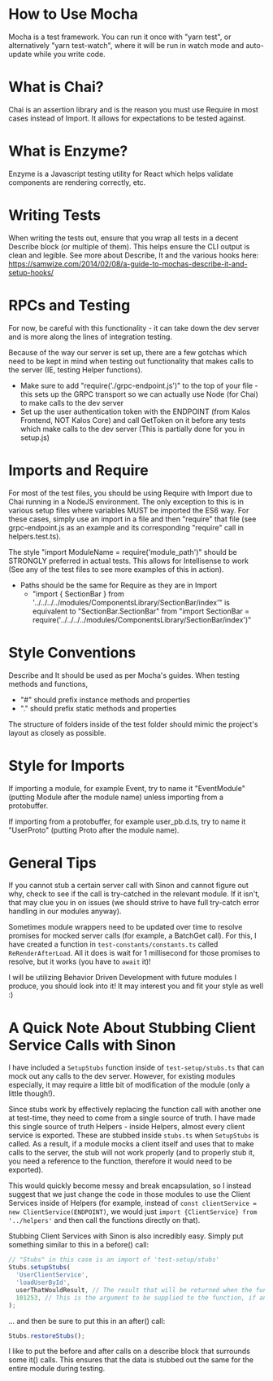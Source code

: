 # How to Use Mocha

Mocha is a test framework. You can run it once with "yarn test", or alternatively "yarn test-watch", where it will be run in watch mode and auto-update while you write code.

# What is Chai?

Chai is an assertion library and is the reason you must use Require in most cases instead of Import. It allows for expectations to be tested against.

# What is Enzyme?

Enzyme is a Javascript testing utility for React which helps validate components are rendering correctly, etc.

# Writing Tests

When writing the tests out, ensure that you wrap all tests in a decent Describe block (or multiple of them). This helps ensure the CLI output is clean and legible.
See more about Describe, It and the various hooks here: https://samwize.com/2014/02/08/a-guide-to-mochas-describe-it-and-setup-hooks/

# RPCs and Testing

For now, be careful with this functionality - it can take down the dev server and is more along the lines of integration testing.

Because of the way our server is set up, there are a few gotchas which need to be kept in mind when testing out functionality that makes calls to the server (IE, testing Helper functions).

- Make sure to add "require('./grpc-endpoint.js')" to the top of your file - this sets up the GRPC transport so we can actually use Node (for Chai) to make calls to the dev server
- Set up the user authentication token with the ENDPOINT (from Kalos Frontend, NOT Kalos Core) and call GetToken on it before any tests which make calls to the dev server (This is partially done for you in setup.js)

# Imports and Require

For most of the test files, you should be using Require with Import due to Chai running in a NodeJS environment. The only exception to this is in various setup files where variables MUST be imported the ES6 way. For these cases, simply use an import in a file and then "require" that file (see grpc-endpoint.js as an example and its corresponding "require" call in helpers.test.ts).

The style "import ModuleName = require('module_path')" should be STRONGLY preferred in actual tests. This allows for Intellisense to work (See any of the test files to see more examples of this in action).

- Paths should be the same for Require as they are in Import
  - "import { SectionBar } from '../../../../modules/ComponentsLibrary/SectionBar/index'" is equivalent to "SectionBar.SectionBar" from "import SectionBar = require('../../../../modules/ComponentsLibrary/SectionBar/index')"

# Style Conventions

Describe and It should be used as per Mocha's guides. When testing methods and functions,

- "#" should prefix instance methods and properties
- "." should prefix static methods and properties

The structure of folders inside of the test folder should mimic the project's layout as closely as possible.

# Style for Imports

If importing a module, for example Event, try to name it "EventModule" (putting Module after the module name) unless importing from a protobuffer.

If importing from a protobuffer, for example user_pb.d.ts, try to name it "UserProto" (putting Proto after the module name).

# General Tips

If you cannot stub a certain server call with Sinon and cannot figure out why, check to see if the call is try-catched in the relevant module. If it isn't, that may clue you in on issues (we should strive to have full try-catch error handling in our modules anyway).

Sometimes module wrappers need to be updated over time to resolve promises for mocked server calls (for example, a BatchGet call). For this, I have created a function in `test-constants/constants.ts` called `ReRenderAfterLoad`. All it does is wait for 1 millisecond for those promises to resolve, but it works (you have to `await` it)!

I will be utilizing Behavior Driven Development with future modules I produce, you should look into it! It may interest you and fit your style as well :)

# A Quick Note About Stubbing Client Service Calls with Sinon

I have included a `SetupStubs` function inside of `test-setup/stubs.ts` that can mock out any calls to the dev server. However, for existing modules especially, it may require a little bit of modification of the module (only a little though!).

Since stubs work by effectively replacing the function call with another one at test-time, they need to come from a single source of truth. I have made this single source of truth Helpers - inside Helpers, almost every client service is exported. These are stubbed inside `stubs.ts` when `SetupStubs` is called. As a result, if a module mocks a client itself and uses that to make calls to the server, the stub will not work properly (and to properly stub it, you need a reference to the function, therefore it would need to be exported).

This would quickly become messy and break encapsulation, so I instead suggest that we just change the code in those modules to use the Client Services inside of Helpers (for example, instead of `const clientService = new ClientService(ENDPOINT)`, we would just `import {ClientService} from '../helpers'` and then call the functions directly on that).

Stubbing Client Services with Sinon is also incredibly easy. Simply put something similar to this in a before() call:

```javascript
// "Stubs" in this case is an import of 'test-setup/stubs'
Stubs.setupStubs(
  'UserClientService',
  'loadUserById',
  userThatWouldResult, // The result that will be returned when the function resolves.
  101253, // This is the argument to be supplied to the function, if any. Optional.
);
```

... and then be sure to put this in an after() call:

```javascript
Stubs.restoreStubs();
```

I like to put the before and after calls on a describe block that surrounds some it() calls. This ensures that the data is stubbed out the same for the entire module during testing.
